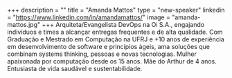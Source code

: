 +++
description = ""
title = "Amanda Mattos"
type = "new-speaker"
linkedin = "https://www.linkedin.com/in/amandamattos/"
image = "amanda-mattos.jpg"
+++
Arquiteta/Evangelista DevOps na Oi S.A., engajando indivíduos e times a alcançar entregas frequentes e de alta qualidade. Com Graduação e Mestrado em Computação na UFRJ e +10 anos de experiência em desenvolvimento de software e princípios ágeis, ama soluções que combinam systems thinking, pessoas e novas tecnologias. Mulher apaixonada por computação desde os 15 anos. Mãe do Arthur de 4 anos. Entusiasta de vida saudável e sustentabilidade.